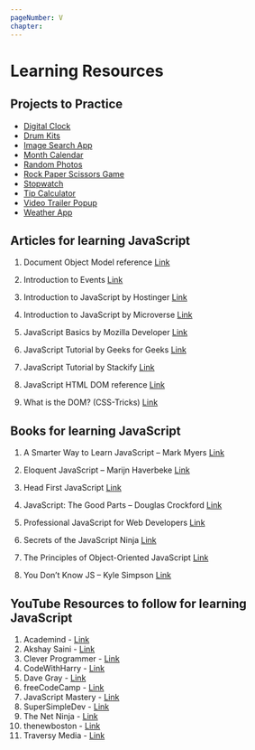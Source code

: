```yaml
---
pageNumber: V
chapter: 
---
```

# Learning Resources
## Projects to Practice

- [Digital Clock](./beginner-projects/digital-clock.md)
- [Drum Kits](./beginner-projects/electronic-drum-kit.md)
- [Image Search App](../beginner-projects/image-search.md)
- [Month Calendar](./beginner-projects/monthly-calendar.md)
- [Random Photos](./beginner-projects/random-photos-generator.md)
- [Rock Paper Scissors Game](../beginner-projects/rock-paper-scissors-game.md)
- [Stopwatch](./beginner-projects/simple-stopwatch.md)
- [Tip Calculator](./beginner-projects/tip-calculator.md)
- [Video Trailer Popup](../beginner-projects/video-trailer-popup.md)
- [Weather App](./beginner-projects/weather-app.md)

## Articles for learning JavaScript 


1. Document Object Model reference [Link](https://developer.mozilla.org/en-US/docs/Web/API/Document_Object_Model)

2. Introduction to Events [Link](https://developer.mozilla.org/en-US/docs/Learn/JavaScript/Building_blocks/Events)

3. Introduction to JavaScript by Hostinger [Link](https://www.hostinger.com/tutorials/what-is-javascript)

4. Introduction to JavaScript by Microverse [Link](https://www.microverse.org/blog/introduction-to-javascript-a-guide-for-beginners)

5. 	JavaScript Basics by Mozilla Developer [Link](https://developer.mozilla.org/en-US/docs/Learn/Getting_started_with_the_web/JavaScript_basics)

6. JavaScript Tutorial by Geeks for Geeks [Link](https://www.geeksforgeeks.org/javascript/)

7. JavaScript Tutorial by Stackify [Link]( https://stackify.com/learn-javascript-tutorials/)

8. JavaScript HTML DOM reference [Link](https://www.w3schools.com/js/js_htmldom.asp)

9. What is the DOM? (CSS-Tricks) [Link](https://css-tricks.com/dom/)

## Books for learning JavaScript  

1. A Smarter Way to Learn JavaScript – Mark Myers [Link](https://www.amazon.in/Smarter-Way-Learn-JavaScript-technology-ebook/dp/B00H1W9I6C)

2. Eloquent JavaScript – Marijn Haverbeke [Link](https://www.amazon.in/Eloquent-JavaScript-3rd-Introduction-Programming-ebook/dp/B07C96Q217)

3. Head First JavaScript [Link](https://www.amazon.com/Head-First-JavaScript-Programming-Brain-Friendly/dp/144934013X?tag=javamysqlanta-20)

4. JavaScript: The Good Parts – Douglas Crockford [Link](https://www.amazon.in/Javascript-Good-Parts-D-Crockford/dp/0596517742)

5. Professional JavaScript for Web Developers [Link](https://www.amazon.com/dp/1118026691)

6.  Secrets of the JavaScript Ninja [Link](https://www.amazon.com/Secrets-JavaScript-Ninja-John-Resig/dp/193398869X?tag=javamysqlanta-20)

7.  The Principles of Object-Oriented JavaScript [Link](https://www.amazon.com/Principles-Object-Oriented-JavaScript-Nicholas-Zakas/dp/1593275404?tag=javamysqlanta-20)

8. You Don’t Know JS – Kyle Simpson [Link](https://www.amazon.in/You-Dont-Know-Set-Volumes/dp/9352136268)

## YouTube Resources to follow for learning JavaScript  

1. Academind - [Link]( https://www.youtube.com/c/Academind)
2. Akshay Saini - [Link](https://www.youtube.com/@akshaymarch7)
3. Clever Programmer - [Link](https://www.youtube.com/@CleverProgrammer)
4. CodeWithHarry - [Link](https://www.youtube.com/c/CodeWithHarry)
5. Dave Gray - [Link](https://www.youtube.com/@DaveGrayTeachesCode)
6. freeCodeCamp - [Link](https://www.youtube.com/c/Freecodecamp)
7. JavaScript Mastery - [Link](https://www.youtube.com/@javascriptmastery)
8. SuperSimpleDev - [Link](https://www.youtube.com/@SuperSimpleDev)
9. The Net Ninja - [Link](https://www.youtube.com/channel/UCW5YeuERMmlnqo4oq8vwUpg)
10. thenewboston - [Link](https://www.youtube.com/@thenewboston)
11. Traversy Media - [Link](https://www.youtube.com/user/TechGuyWeb)
